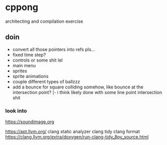 # cppong

architecting and compilation exercise

## doin

- convert all those pointers into refs pls...
- fixed time step?
- controls or some shit lel
- main menu
- sprites
- sprite animations
- couple different types of ballzzz
- add a bounce for square colliding somehow, like bounce at the intersection point?
  |- i think likely done with some line point intersection shit

### look into

https://soundimage.org

https://apt.llvm.org/
clang static analyzer
clang tidy
clang format
https://clang.llvm.org/extra/doxygen/run-clang-tidy_8py_source.html
